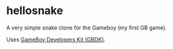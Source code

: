 # hellosnake
A very simple snake clone for the Gameboy (my first GB game).

Uses [GameBoy Developers Kit (GBDK)](http://gbdk.sourceforge.net/).
